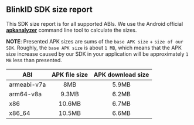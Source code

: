 ## BlinkID SDK size report

This SDK size report is for all supported ABIs. We use the Android official [**apkanalyzer**](https://developer.android.com/studio/command-line/apkanalyzer) command line tool to calculate the sizes.

**NOTE**: Presented APK sizes are sums of the `base APK size` + `size of our SDK`. Roughly, the `base APK size` is about `1 MB`, which means that the APK size increase caused by our SDK in your application will be approximately `1 MB` less than presented.

| ABI | APK file size | APK download size |
| --- |:-------------:| :----------------:|
| armeabi-v7a | 8MB | 5.9MB |
| arm64-v8a | 9.3MB | 6.2MB |
| x86 | 10.6MB | 6.7MB |
| x86_64 | 10.5MB | 6.6MB |


